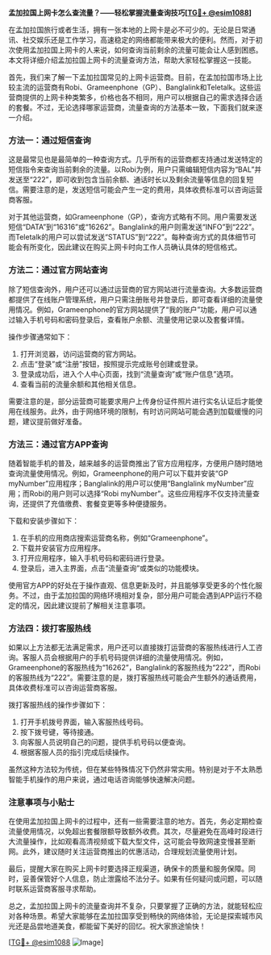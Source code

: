 **孟加拉国上网卡怎么查流量？——轻松掌握流量查询技巧[[TG💪+ @esim1088](https://t.me/s/esim1088)]**

在孟加拉国旅行或者生活，拥有一张本地的上网卡是必不可少的。无论是日常通讯、社交娱乐还是工作学习，高速稳定的网络都能带来极大的便利。然而，对于初次使用孟加拉国上网卡的人来说，如何查询当前剩余的流量可能会让人感到困惑。本文将详细介绍孟加拉国上网卡的流量查询方法，帮助大家轻松掌握这一技能。

首先，我们来了解一下孟加拉国常见的上网卡运营商。目前，在孟加拉国市场上比较主流的运营商有Robi、Grameenphone（GP）、Banglalink和Teletalk。这些运营商提供的上网卡种类繁多，价格也各不相同，用户可以根据自己的需求选择合适的套餐。不过，无论选择哪家运营商，流量查询的方法基本一致，下面我们就来逐一介绍。

### 方法一：通过短信查询

这是最常见也是最简单的一种查询方式。几乎所有的运营商都支持通过发送特定的短信指令来查询当前剩余的流量。以Robi为例，用户只需编辑短信内容为“BAL”并发送至“222”，即可收到包含当前余额、通话时长以及剩余流量等信息的回复短信。需要注意的是，发送短信可能会产生一定的费用，具体收费标准可以咨询运营商客服。

对于其他运营商，如Grameenphone（GP），查询方式略有不同。用户需要发送短信“DATA”到“16316”或“16262”。Banglalink的用户则需发送“INFO”到“222”。而Teletalk的用户可以尝试发送“STATUS”到“222”。每种查询方式的具体细节可能会有所变化，因此建议在购买上网卡时向工作人员确认具体的短信格式。

### 方法二：通过官方网站查询

除了短信查询外，用户还可以通过运营商的官方网站进行流量查询。大多数运营商都提供了在线账户管理系统，用户只需注册账号并登录后，即可查看详细的流量使用情况。例如，Grameenphone的官方网站提供了“我的账户”功能，用户可以通过输入手机号码和密码登录后，查看账户余额、流量使用记录以及套餐详情。

操作步骤通常如下：
1. 打开浏览器，访问运营商的官方网站。
2. 点击“登录”或“注册”按钮，按照提示完成账号创建或登录。
3. 登录成功后，进入个人中心页面，找到“流量查询”或“账户信息”选项。
4. 查看当前的流量余额和其他相关信息。

需要注意的是，部分运营商可能要求用户上传身份证件照片进行实名认证后才能使用在线服务。此外，由于网络环境的限制，有时访问网站可能会遇到加载缓慢的问题，建议提前做好准备。

### 方法三：通过官方APP查询

随着智能手机的普及，越来越多的运营商推出了官方应用程序，方便用户随时随地查询流量使用情况。例如，Grameenphone的用户可以下载并安装“GP myNumber”应用程序；Banglalink的用户可以使用“Banglalink myNumber”应用；而Robi的用户则可以选择“Robi myNumber”。这些应用程序不仅支持流量查询，还提供了充值缴费、套餐变更等多种便捷服务。

下载和安装步骤如下：
1. 在手机的应用商店搜索运营商名称，例如“Grameenphone”。
2. 下载并安装官方应用程序。
3. 打开应用程序，输入手机号码和密码进行登录。
4. 登录后，进入主界面，点击“流量查询”或类似的功能模块。

使用官方APP的好处在于操作直观、信息更新及时，并且能够享受更多的个性化服务。不过，由于孟加拉国的网络环境相对复杂，部分用户可能会遇到APP运行不稳定的情况，因此建议提前了解相关注意事项。

### 方法四：拨打客服热线

如果以上方法都无法满足需求，用户还可以直接拨打运营商的客服热线进行人工咨询。客服人员会根据用户的手机号码提供详细的流量使用情况。例如，Grameenphone的客服热线为“16262”，Banglalink的客服热线为“222”，而Robi的客服热线为“222”。需要注意的是，拨打客服热线可能会产生额外的通话费用，具体收费标准可以咨询运营商客服。

拨打客服热线的操作步骤如下：
1. 打开手机拨号界面，输入客服热线号码。
2. 按下拨号键，等待接通。
3. 向客服人员说明自己的问题，提供手机号码以便查询。
4. 根据客服人员的指引完成后续操作。

虽然这种方法较为传统，但在某些特殊情况下仍然非常实用。特别是对于不太熟悉智能手机操作的用户来说，通过电话咨询能够快速解决问题。

### 注意事项与小贴士

在使用孟加拉国上网卡的过程中，还有一些需要注意的地方。首先，务必定期检查流量使用情况，以免超出套餐限额导致额外收费。其次，尽量避免在高峰时段进行大流量操作，比如观看高清视频或下载大型文件，这可能会导致网速变慢甚至断网。此外，建议随时关注运营商推出的优惠活动，合理规划流量使用计划。

最后，提醒大家在购买上网卡时要选择正规渠道，确保卡的质量和服务保障。同时，妥善保管好个人信息，防止泄露给不法分子。如果有任何疑问或问题，可以随时联系运营商客服寻求帮助。

总之，孟加拉国上网卡的流量查询并不复杂，只要掌握了正确的方法，就能轻松应对各种场景。希望大家能够在孟加拉国享受到畅快的网络体验，无论是探索城市风光还是品尝地道美食，都能留下美好的回忆。祝大家旅途愉快！

[[TG💪+ @esim1088](https://t.me/s/esim1088) ![Image](https://i.postimg.cc/4NQfJmqS/Snipaste-2025-05-13-00-14-12.png)]